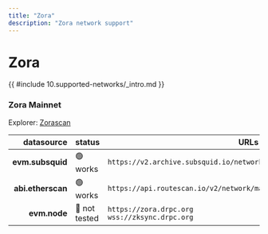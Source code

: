 ```yaml
---
title: "Zora"
description: "Zora network support"
---
```


<!-- markdownlint-disable single-h1 heading-increment no-inline-html -->

# Zora

{{ #include 10.supported-networks/_intro.md }}

### Zora Mainnet

Explorer: [Zorascan](https://zora.thesuperscan.io/)

|        datasource | status        | URLs                                                                    |
| -----------------:|:------------- | ----------------------------------------------------------------------- |
|  **evm.subsquid** | 🟢 works      | `https://v2.archive.subsquid.io/network/zora-mainnet`                   |
| **abi.etherscan** | 🟢 works      | `https://api.routescan.io/v2/network/mainnet/evm/7777777/etherscan/api` |
|      **evm.node** | 🤔 not tested | `https://zora.drpc.org` <br> `wss://zksync.drpc.org`                    |
